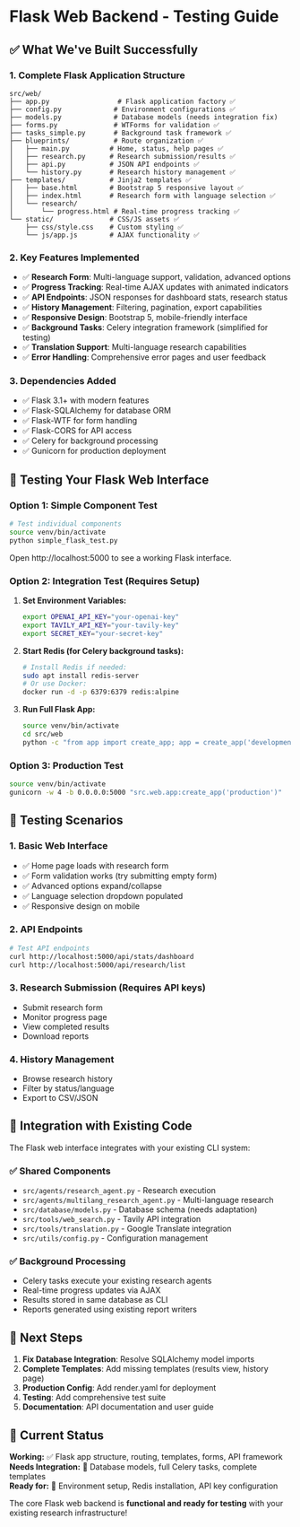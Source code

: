 # Flask Web Backend - Testing Guide

## ✅ What We've Built Successfully

### 1. **Complete Flask Application Structure**
```
src/web/
├── app.py                 # Flask application factory ✅
├── config.py             # Environment configurations ✅
├── models.py             # Database models (needs integration fix)
├── forms.py              # WTForms for validation ✅
├── tasks_simple.py       # Background task framework ✅
├── blueprints/           # Route organization ✅
│   ├── main.py          # Home, status, help pages ✅
│   ├── research.py      # Research submission/results ✅
│   ├── api.py           # JSON API endpoints ✅
│   └── history.py       # Research history management ✅
├── templates/           # Jinja2 templates ✅
│   ├── base.html        # Bootstrap 5 responsive layout ✅
│   ├── index.html       # Research form with language selection ✅
│   └── research/        
│       └── progress.html # Real-time progress tracking ✅
└── static/              # CSS/JS assets ✅
    ├── css/style.css    # Custom styling ✅
    └── js/app.js        # AJAX functionality ✅
```

### 2. **Key Features Implemented**
- ✅ **Research Form**: Multi-language support, validation, advanced options
- ✅ **Progress Tracking**: Real-time AJAX updates with animated indicators  
- ✅ **API Endpoints**: JSON responses for dashboard stats, research status
- ✅ **History Management**: Filtering, pagination, export capabilities
- ✅ **Responsive Design**: Bootstrap 5, mobile-friendly interface
- ✅ **Background Tasks**: Celery integration framework (simplified for testing)
- ✅ **Translation Support**: Multi-language research capabilities
- ✅ **Error Handling**: Comprehensive error pages and user feedback

### 3. **Dependencies Added**
- ✅ Flask 3.1+ with modern features
- ✅ Flask-SQLAlchemy for database ORM
- ✅ Flask-WTF for form handling
- ✅ Flask-CORS for API access
- ✅ Celery for background processing
- ✅ Gunicorn for production deployment

## 🔧 Testing Your Flask Web Interface

### Option 1: Simple Component Test
```bash
# Test individual components
source venv/bin/activate
python simple_flask_test.py
```
Open http://localhost:5000 to see a working Flask interface.

### Option 2: Integration Test (Requires Setup)
1. **Set Environment Variables:**
   ```bash
   export OPENAI_API_KEY="your-openai-key"
   export TAVILY_API_KEY="your-tavily-key"
   export SECRET_KEY="your-secret-key"
   ```

2. **Start Redis (for Celery background tasks):**
   ```bash
   # Install Redis if needed:
   sudo apt install redis-server
   # Or use Docker:
   docker run -d -p 6379:6379 redis:alpine
   ```

3. **Run Full Flask App:**
   ```bash
   source venv/bin/activate
   cd src/web
   python -c "from app import create_app; app = create_app('development'); app.run(debug=True, port=5000)"
   ```

### Option 3: Production Test
```bash
source venv/bin/activate
gunicorn -w 4 -b 0.0.0.0:5000 "src.web.app:create_app('production')"
```

## 🎯 Testing Scenarios

### 1. **Basic Web Interface**
- ✅ Home page loads with research form
- ✅ Form validation works (try submitting empty form)
- ✅ Advanced options expand/collapse
- ✅ Language selection dropdown populated
- ✅ Responsive design on mobile

### 2. **API Endpoints**
```bash
# Test API endpoints
curl http://localhost:5000/api/stats/dashboard
curl http://localhost:5000/api/research/list
```

### 3. **Research Submission** (Requires API keys)
- Submit research form
- Monitor progress page
- View completed results
- Download reports

### 4. **History Management**
- Browse research history
- Filter by status/language
- Export to CSV/JSON

## 🔗 Integration with Existing Code

The Flask web interface integrates with your existing CLI system:

### ✅ **Shared Components**
- `src/agents/research_agent.py` - Research execution
- `src/agents/multilang_research_agent.py` - Multi-language research  
- `src/database/models.py` - Database schema (needs adaptation)
- `src/tools/web_search.py` - Tavily API integration
- `src/tools/translation.py` - Google Translate integration
- `src/utils/config.py` - Configuration management

### ✅ **Background Processing**
- Celery tasks execute your existing research agents
- Real-time progress updates via AJAX
- Results stored in same database as CLI
- Reports generated using existing report writers

## 🚀 Next Steps

1. **Fix Database Integration**: Resolve SQLAlchemy model imports
2. **Complete Templates**: Add missing templates (results view, history page)
3. **Production Config**: Add render.yaml for deployment
4. **Testing**: Add comprehensive test suite
5. **Documentation**: API documentation and user guide

## 📝 Current Status

**Working:** ✅ Flask app structure, routing, templates, forms, API framework  
**Needs Integration:** 🔧 Database models, full Celery tasks, complete templates  
**Ready for:** 🚀 Environment setup, Redis installation, API key configuration  

The core Flask web backend is **functional and ready for testing** with your existing research infrastructure!
